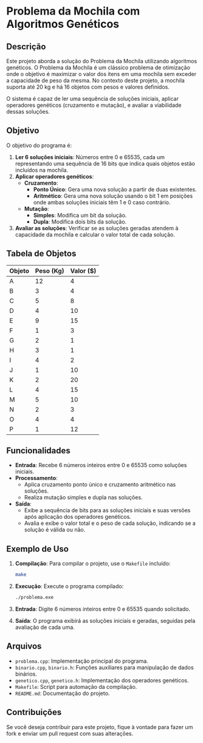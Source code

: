 # Problema da Mochila com Algoritmos Genéticos

## Descrição

Este projeto aborda a solução do Problema da Mochila utilizando algoritmos genéticos. O Problema da Mochila é um clássico problema de otimização onde o objetivo é maximizar o valor dos itens em uma mochila sem exceder a capacidade de peso da mesma. No contexto deste projeto, a mochila suporta até 20 kg e há 16 objetos com pesos e valores definidos.

O sistema é capaz de ler uma sequência de soluções iniciais, aplicar operadores genéticos (cruzamento e mutação), e avaliar a viabilidade dessas soluções.

## Objetivo

O objetivo do programa é:

1. **Ler 6 soluções iniciais**: Números entre 0 e 65535, cada um representando uma sequência de 16 bits que indica quais objetos estão incluídos na mochila.
2. **Aplicar operadores genéticos**:
   - **Cruzamento**:
     - **Ponto Único**: Gera uma nova solução a partir de duas existentes.
     - **Aritmético**: Gera uma nova solução usando o bit 1 em posições onde ambas soluções iniciais têm 1 e 0 caso contrário.
   - **Mutação**:
     - **Simples**: Modifica um bit da solução.
     - **Dupla**: Modifica dois bits da solução.
3. **Avaliar as soluções**: Verificar se as soluções geradas atendem à capacidade da mochila e calcular o valor total de cada solução.

## Tabela de Objetos

| Objeto | Peso (Kg) | Valor ($) |
|--------|-----------|-----------|
| A      | 12        | 4         |
| B      | 3         | 4         |
| C      | 5         | 8         |
| D      | 4         | 10        |
| E      | 9         | 15        |
| F      | 1         | 3         |
| G      | 2         | 1         |
| H      | 3         | 1         |
| I      | 4         | 2         |
| J      | 1         | 10        |
| K      | 2         | 20        |
| L      | 4         | 15        |
| M      | 5         | 10        |
| N      | 2         | 3         |
| O      | 4         | 4         |
| P      | 1         | 12        |

## Funcionalidades

- **Entrada**: Recebe 6 números inteiros entre 0 e 65535 como soluções iniciais.
- **Processamento**:
  - Aplica cruzamento ponto único e cruzamento aritmético nas soluções.
  - Realiza mutação simples e dupla nas soluções.
- **Saída**:
  - Exibe a sequência de bits para as soluções iniciais e suas versões após aplicação dos operadores genéticos.
  - Avalia e exibe o valor total e o peso de cada solução, indicando se a solução é válida ou não.

## Exemplo de Uso

1. **Compilação**: Para compilar o projeto, use o `Makefile` incluído:
   ```bash
   make
   ```

2. **Execução**: Execute o programa compilado:
   ```bash
   ./problema.exe
   ```

3. **Entrada**: Digite 6 números inteiros entre 0 e 65535 quando solicitado.

4. **Saída**: O programa exibirá as soluções iniciais e geradas, seguidas pela avaliação de cada uma.

## Arquivos

- `problema.cpp`: Implementação principal do programa.
- `binario.cpp`, `binario.h`: Funções auxiliares para manipulação de dados binários.
- `genetico.cpp`, `genetico.h`: Implementação dos operadores genéticos.
- `Makefile`: Script para automação da compilação.
- `README.md`: Documentação do projeto.

## Contribuições

Se você deseja contribuir para este projeto, fique à vontade para fazer um fork e enviar um pull request com suas alterações.
